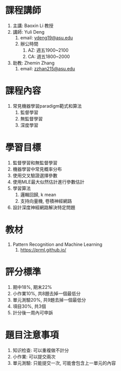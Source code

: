 # 課程講師
1. 主講: Baoxin Li 教授
2. 講師: Yuli Deng
    1. email: ydeng19@asu.edu
    2. 辦公時間
        1. AZ: 週五1900~2100
        2. CA: 週五1800~2000
3. 助教: Zhemin Zhang
    1. email: zzhan215@asu.edu
# 課程內容
1. 常見機器學習paradigm範式和算法
    1. 監督學習
    2. 無監督學習
    3. 深度學習
# 學習目標
1. 監督學習和無監督學習
2. 機器學習中常見概率分布
3. 使用交叉驗證選擇參數
4. 使用MLE最大似然估計進行參數估計
5. 學習算法
    1. 邏輯回歸, k mean
    2. 支持向量機, 卷積神經網路
6. 設計深度神經網路解決特定問題
# 教材
1. Pattern Recognition and Machine Learning
    1. https://prml.github.io/
# 評分標準
1. 期中18%, 期末22%
2. 小作業10%, 共8題去掉一個最低分
3. 單元測驗20%, 共9題去掉一個最低分
4. 項目30%, 共3個
5. 計分後一周內可申訴
# 題目注意事項
1. 知识检查: 可以重複做不計分
2. 小作業: 可以提交兩次
3. 單元測驗: 只能提交一次, 可能會包含上一單元的內容